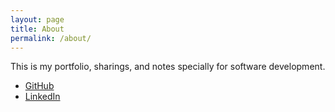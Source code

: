 ```yaml
---
layout: page
title: About
permalink: /about/
---
```


This is my portfolio, sharings, and notes specially for software development.

- [GitHub](https://github.com/raksit31667)
- [LinkedIn](https://linkedin.com/in/raksit-mantanacharu-828866175)
